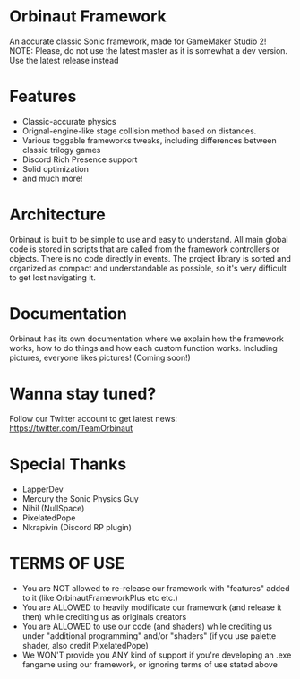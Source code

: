 # Orbinaut Framework
An accurate classic Sonic framework, made for GameMaker Studio 2!
NOTE: Please, do not use the latest master as it is somewhat a dev version. Use the latest release instead

# Features
- Classic-accurate physics
- Orignal-engine-like stage collision method based on distances.
- Various toggable frameworks tweaks, including differences between classic trilogy games
- Discord Rich Presence support
- Solid optimization
- and much more!

# Architecture
Orbinaut is built to be simple to use and easy to understand. All main global code is stored in scripts that are called from the framework 
controllers or objects. There is no code directly in events. The project library is sorted and organized as compact and understandable as possible, 
so it's very difficult to get lost navigating it.

# Documentation
Orbinaut has its own documentation where we explain how the framework works, how to do things and how each custom function works. Including pictures, 
everyone likes pictures! (Coming soon!)

# Wanna stay tuned?
Follow our Twitter account to get latest news: https://twitter.com/TeamOrbinaut

# Special Thanks
- LapperDev
- Mercury the Sonic Physics Guy
- Nihil (NullSpace)
- PixelatedPope
- Nkrapivin (Discord RP plugin)

# TERMS OF USE
- You are NOT allowed to re-release our framework with "features" added to it (like OrbinautFrameworkPlus etc etc.)
- You are ALLOWED to heavily modificate our framework (and release it then) while crediting us as originals creators
- You are ALLOWED to use our code (and shaders) while crediting us under "additional programming" and/or "shaders" (if you use palette shader, also credit PixelatedPope)
- We WON'T provide you ANY kind of support if you're developing an .exe fangame using our framework, or ignoring terms of use stated above
